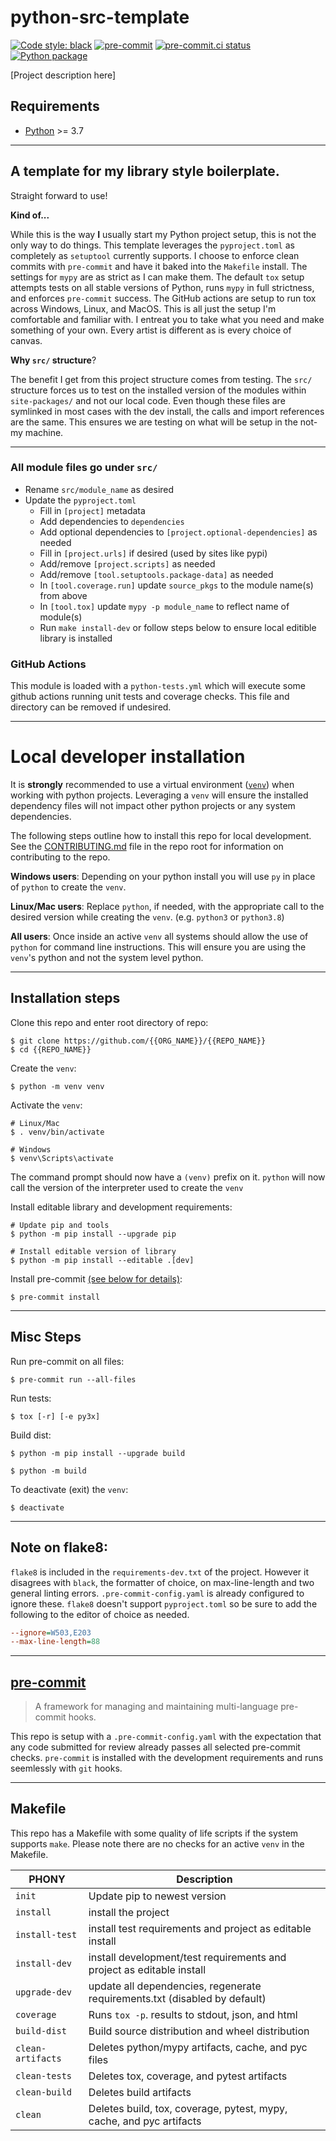# python-src-template

[![Code style: black](https://img.shields.io/badge/code%20style-black-000000.svg)](https://github.com/psf/black)
[![pre-commit](https://img.shields.io/badge/pre--commit-enabled-brightgreen?logo=pre-commit&logoColor=white)](https://github.com/pre-commit/pre-commit)
[![pre-commit.ci status](https://results.pre-commit.ci/badge/github/Preocts/python-module-template/main.svg)](https://results.pre-commit.ci/latest/github/Preocts/python-module-template/main)
[![Python package](https://github.com/Preocts/python-module-template/actions/workflows/python-tests.yml/badge.svg?branch=main)](https://github.com/Preocts/python-module-template/actions/workflows/python-tests.yml)

[Project description here]

## Requirements

- [Python](https://python.org) >= 3.7

---

## A template for my library style boilerplate.

Straight forward to use!

**Kind of...**

While this is the way **I** usually start my Python project setup, this is not
the only way to do things. This template leverages the `pyproject.toml` as
completely as `setuptool` currently supports. I choose to enforce clean commits
with `pre-commit` and have it baked into the `Makefile` install.  The settings
for `mypy` are as strict as I can make them.  The default `tox` setup attempts
tests on all stable versions of Python, runs `mypy` in full strictness, and
enforces `pre-commit` success.  The GitHub actions are setup to run tox across
Windows, Linux, and MacOS.  This is all just the setup I'm comfortable and
familiar with.  I entreat you to take what you need and make something of your
own.  Every artist is different as is every choice of canvas.

**Why `src/` structure**?

The benefit I get from this project structure comes from testing. The `src/`
structure forces us to test on the installed version of the modules within
`site-packages/` and not our local code. Even though these files are symlinked
in most cases with the dev install, the calls and import references are the
same. This ensures we are testing on what will be setup in the not-my machine.

---

### All module files go under `src/`

- Rename `src/module_name` as desired
- Update the `pyproject.toml`
  - Fill in `[project]` metadata
  - Add dependencies to `dependencies`
  - Add optional dependencies to `[project.optional-dependencies]` as needed
  - Fill in `[project.urls]` if desired (used by sites like pypi)
  - Add/remove `[project.scripts]` as needed
  - Add/remove `[tool.setuptools.package-data]` as needed
  - In `[tool.coverage.run]` update `source_pkgs` to the module name(s) from
    above
  - In `[tool.tox]` update `mypy -p module_name` to reflect name of module(s)
  - Run `make install-dev` or follow steps below to ensure local editible
    library is installed

### GitHub Actions

This module is loaded with a `python-tests.yml` which will execute some github
actions running unit tests and coverage checks. This file and directory can be
removed if undesired.

---

# Local developer installation

It is **strongly** recommended to use a virtual environment
([`venv`](https://docs.python.org/3/library/venv.html)) when working with python
projects. Leveraging a `venv` will ensure the installed dependency files will
not impact other python projects or any system dependencies.

The following steps outline how to install this repo for local development. See
the [CONTRIBUTING.md](CONTRIBUTING.md) file in the repo root for information on
contributing to the repo.

**Windows users**: Depending on your python install you will use `py` in place
of `python` to create the `venv`.

**Linux/Mac users**: Replace `python`, if needed, with the appropriate call to
the desired version while creating the `venv`. (e.g. `python3` or `python3.8`)

**All users**: Once inside an active `venv` all systems should allow the use of
`python` for command line instructions. This will ensure you are using the
`venv`'s python and not the system level python.

---

## Installation steps

Clone this repo and enter root directory of repo:

```console
$ git clone https://github.com/{{ORG_NAME}}/{{REPO_NAME}}
$ cd {{REPO_NAME}}
```

Create the `venv`:

```console
$ python -m venv venv
```

Activate the `venv`:

```console
# Linux/Mac
$ . venv/bin/activate

# Windows
$ venv\Scripts\activate
```

The command prompt should now have a `(venv)` prefix on it. `python` will now
call the version of the interpreter used to create the `venv`

Install editable library and development requirements:

```console
# Update pip and tools
$ python -m pip install --upgrade pip

# Install editable version of library
$ python -m pip install --editable .[dev]
```

Install pre-commit [(see below for details)](#pre-commit):

```console
$ pre-commit install
```

---

## Misc Steps

Run pre-commit on all files:

```console
$ pre-commit run --all-files
```

Run tests:

```console
$ tox [-r] [-e py3x]
```

Build dist:

```console
$ python -m pip install --upgrade build

$ python -m build
```

To deactivate (exit) the `venv`:

```console
$ deactivate
```
---

## Note on flake8:

`flake8` is included in the `requirements-dev.txt` of the project. However it
disagrees with `black`, the formatter of choice, on max-line-length and two
general linting errors. `.pre-commit-config.yaml` is already configured to
ignore these. `flake8` doesn't support `pyproject.toml` so be sure to add the
following to the editor of choice as needed.

```ini
--ignore=W503,E203
--max-line-length=88
```

---

## [pre-commit](https://pre-commit.com)

> A framework for managing and maintaining multi-language pre-commit hooks.

This repo is setup with a `.pre-commit-config.yaml` with the expectation that
any code submitted for review already passes all selected pre-commit checks.
`pre-commit` is installed with the development requirements and runs seemlessly
with `git` hooks.

---

## Makefile

This repo has a Makefile with some quality of life scripts if the system
supports `make`.  Please note there are no checks for an active `venv` in the
Makefile.

| PHONY             | Description                                                                |
| ----------------- | -------------------------------------------------------------------------- |
| `init`            | Update pip to newest version                                               |
| `install`         | install the project                                                        |
| `install-test`    | install test requirements and project as editable install                  |
| `install-dev`     | install development/test requirements and project as editable install      |
| `upgrade-dev`     | update all dependencies, regenerate requirements.txt (disabled by default) |
| `coverage`        | Runs `tox -p`. results to stdout, json, and html                           |
| `build-dist`      | Build source distribution and wheel distribution                           |
| `clean-artifacts` | Deletes python/mypy artifacts, cache, and pyc files                        |
| `clean-tests`     | Deletes tox, coverage, and pytest artifacts                                |
| `clean-build`     | Deletes build artifacts                                                    |
| `clean`           | Deletes build, tox, coverage, pytest, mypy, cache, and pyc artifacts       |

